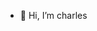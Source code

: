 - 👋 Hi, I’m charles



<!---
Bordeez/Bordeez is a ✨ special ✨ repository because its `README.md` (this file) appears on your GitHub profile.
You can click the Preview link to take a look at your changes.
--->
